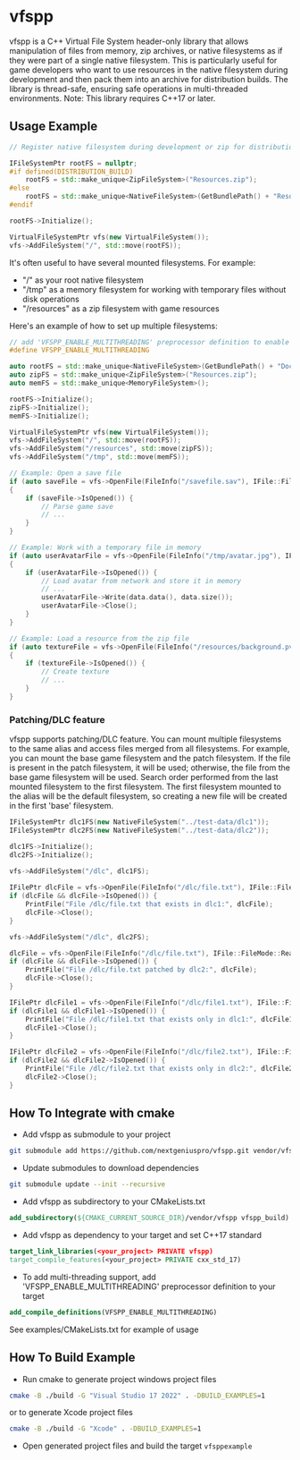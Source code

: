 # vfspp

vfspp is a C++ Virtual File System header-only library that allows manipulation of files from memory, zip archives, or native filesystems as if they were part of a single native filesystem. This is particularly useful for game developers who want to use resources in the native filesystem during development and then pack them into an archive for distribution builds. The library is thread-safe, ensuring safe operations in multi-threaded environments. Note: This library requires C++17 or later.

## Usage Example

```C++
// Register native filesystem during development or zip for distribution build

IFileSystemPtr rootFS = nullptr;
#if defined(DISTRIBUTION_BUILD)
	rootFS = std::make_unique<ZipFileSystem>("Resources.zip");
#else
	rootFS = std::make_unique<NativeFileSystem>(GetBundlePath() + "Resources");
#endif

rootFS->Initialize();

VirtualFileSystemPtr vfs(new VirtualFileSystem());
vfs->AddFileSystem("/", std::move(rootFS));
```

It's often useful to have several mounted filesystems. For example:
- "/" as your root native filesystem
- "/tmp" as a memory filesystem for working with temporary files without disk operations
- "/resources" as a zip filesystem with game resources

Here's an example of how to set up multiple filesystems:

```C++
// add 'VFSPP_ENABLE_MULTITHREADING' preprocessor definition to enable thread-safe operations
#define VFSPP_ENABLE_MULTITHREADING 

auto rootFS = std::make_unique<NativeFileSystem>(GetBundlePath() + "Documents/");
auto zipFS = std::make_unique<ZipFileSystem>("Resources.zip");
auto memFS = std::make_unique<MemoryFileSystem>();

rootFS->Initialize();
zipFS->Initialize();
memFS->Initialize();

VirtualFileSystemPtr vfs(new VirtualFileSystem());
vfs->AddFileSystem("/", std::move(rootFS));
vfs->AddFileSystem("/resources", std::move(zipFS));
vfs->AddFileSystem("/tmp", std::move(memFS));

// Example: Open a save file
if (auto saveFile = vfs->OpenFile(FileInfo("/savefile.sav"), IFile::FileMode::Read))
{
	if (saveFile->IsOpened()) {
		// Parse game save
		// ...
	}
}

// Example: Work with a temporary file in memory
if (auto userAvatarFile = vfs->OpenFile(FileInfo("/tmp/avatar.jpg"), IFile::FileMode::ReadWrite))
{
	if (userAvatarFile->IsOpened()) {
		// Load avatar from network and store it in memory
		// ...
		userAvatarFile->Write(data.data(), data.size());
		userAvatarFile->Close();
	}
}

// Example: Load a resource from the zip file
if (auto textureFile = vfs->OpenFile(FileInfo("/resources/background.pvr"), IFile::FileMode::Read))
{
	if (textureFile->IsOpened()) {
		// Create texture
		// ...
	}
}
```

### Patching/DLC feature

vfspp supports patching/DLC feature. You can mount multiple filesystems to the same alias and access files merged from all filesystems. For example, you can mount the base game filesystem and the patch filesystem. If the file is present in the patch filesystem, it will be used; otherwise, the file from the base game filesystem will be used. Search order performed from the last mounted filesystem to the first filesystem. The first filesystem mounted to the alias will be the default filesystem, so creating a new file will be created in the first 'base' filesystem.

```C++
IFileSystemPtr dlc1FS(new NativeFileSystem("../test-data/dlc1"));
IFileSystemPtr dlc2FS(new NativeFileSystem("../test-data/dlc2"));

dlc1FS->Initialize();
dlc2FS->Initialize();

vfs->AddFileSystem("/dlc", dlc1FS);
	
IFilePtr dlcFile = vfs->OpenFile(FileInfo("/dlc/file.txt"), IFile::FileMode::Read);
if (dlcFile && dlcFile->IsOpened()) {
	PrintFile("File /dlc/file.txt that exists in dlc1:", dlcFile);
	dlcFile->Close();
}

vfs->AddFileSystem("/dlc", dlc2FS);

dlcFile = vfs->OpenFile(FileInfo("/dlc/file.txt"), IFile::FileMode::Read);
if (dlcFile && dlcFile->IsOpened()) {
	PrintFile("File /dlc/file.txt patched by dlc2:", dlcFile);
	dlcFile->Close();
}

IFilePtr dlcFile1 = vfs->OpenFile(FileInfo("/dlc/file1.txt"), IFile::FileMode::Read);
if (dlcFile1 && dlcFile1->IsOpened()) {
	PrintFile("File /dlc/file1.txt that exists only in dlc1:", dlcFile1);
	dlcFile1->Close();
}

IFilePtr dlcFile2 = vfs->OpenFile(FileInfo("/dlc/file2.txt"), IFile::FileMode::Read);
if (dlcFile2 && dlcFile2->IsOpened()) {
	PrintFile("File /dlc/file2.txt that exists only in dlc2:", dlcFile2);
	dlcFile2->Close();
}
```

## How To Integrate with cmake

- Add vfspp as submodule to your project
```bash
git submodule add https://github.com/nextgeniuspro/vfspp.git vendor/vfspp
```
- Update submodules to download dependencies
```bash
git submodule update --init --recursive
```
- Add vfspp as subdirectory to your CMakeLists.txt
```cmake 
add_subdirectory(${CMAKE_CURRENT_SOURCE_DIR}/vendor/vfspp vfspp_build)
```
- Add vfspp as dependency to your target and set C++17 standard
```cmake 
target_link_libraries(<your_project> PRIVATE vfspp)
target_compile_features(<your_project> PRIVATE cxx_std_17)
```
- To add multi-threading support, add 'VFSPP_ENABLE_MULTITHREADING' preprocessor definition to your target
```cmake
add_compile_definitions(VFSPP_ENABLE_MULTITHREADING)
```

See examples/CMakeLists.txt for example of usage

## How To Build Example #

- Run cmake to generate project windows project files
```bash
cmake -B ./build -G "Visual Studio 17 2022" . -DBUILD_EXAMPLES=1
``` 
or to generate Xcode project files
```bash
cmake -B ./build -G "Xcode" . -DBUILD_EXAMPLES=1
```

- Open generated project files and build the target `vfsppexample`
